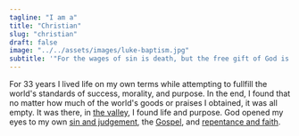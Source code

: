 ```yaml
---
tagline: "I am a"
title: "Christian"
slug: "christian"
draft: false
image: "../../assets/images/luke-baptism.jpg"
subtitle: '"For the wages of sin is death, but the free gift of God is eternal life in Christ Jesus our Lord." <a class="text-sm font-semibold tracking-wide uppercase text-primary-800" href="https://www.esv.org/Romans+6:23;1+Corinthians+6:9%E2%80%9311;Isaiah+9:6%E2%80%937;Matthew+1:21%E2%80%9325;Colossians+1:15%E2%80%9317;Philippians+2:5%E2%80%9311;2+Corinthians+5:21;Isaiah+53;John+19:17%E2%80%9320;John+19:28%E2%80%9330;John+19:38%E2%80%9342;Matthew+28:5%E2%80%936/">Romans 6:23</a>'
---
```

For 33 years I lived life on my own terms while attempting to fullfill the world's standards of success, morality, and purpose. In the end, I found that no matter how much of the world's goods or praises I obtained, it was all empty. It was there, in [the valley](https://www.thegospelcoalition.org/blogs/justin-taylor/the-valley-of-vision/), I found life and purpose. God opened my eyes to my own [sin and judgement](https://www.esv.org/Romans+1:18%E2%80%9332;Romans+2:5%E2%80%9311;Romans+3:23;Romans+3:2%E2%80%934;Revelation+21:8;Proverbs+6:16%E2%80%9319;Revelation+20:11%E2%80%9315;Hebrews+10:30%E2%80%9331;Psalm+111:10;Proverbs+1:7;Proverbs+9:10/), the [Gospel](https://www.esv.org/Romans+6:23;1+Corinthians+6:9%E2%80%9311;Isaiah+9:6%E2%80%937;Matthew+1:21%E2%80%9325;Colossians+1:15%E2%80%9317;Philippians+2:5%E2%80%9311;2+Corinthians+5:21;Isaiah+53;John+19:17%E2%80%9320;John+19:28%E2%80%9330;John+19:38%E2%80%9342;Matthew+28:5%E2%80%936/), and [repentance and faith](https://www.esv.org/Mark+1:15;Colossians+2:13%E2%80%9314;1+Peter+2:24;Romans+5:6%E2%80%939;Ephesians+2:8%E2%80%939;Romans+10:9%E2%80%9313;2+Corinthians+6:2;James+4:6%E2%80%9310;Hebrews+3:7%E2%80%938/)</a>.
